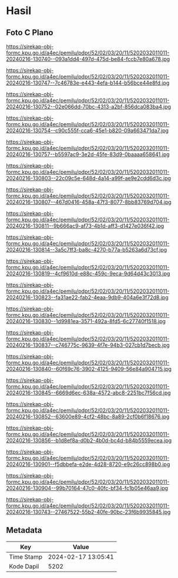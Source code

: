 # Hasil

## Foto C Plano

https://sirekap-obj-formc.kpu.go.id/a4ec/pemilu/pdpr/52/02/03/20/11/5202032011011-20240216-130740--093a1dd4-497d-475d-be84-fccb7e80a678.jpg

https://sirekap-obj-formc.kpu.go.id/a4ec/pemilu/pdpr/52/02/03/20/11/5202032011011-20240216-130747--7c46783e-e443-4efa-b144-b56bce44e8fd.jpg

https://sirekap-obj-formc.kpu.go.id/a4ec/pemilu/pdpr/52/02/03/20/11/5202032011011-20240216-130752--02e066dd-70bc-4313-a2bf-856dca083ba4.jpg

https://sirekap-obj-formc.kpu.go.id/a4ec/pemilu/pdpr/52/02/03/20/11/5202032011011-20240216-130754--c90c555f-cca6-45e1-b820-09a663471da7.jpg

https://sirekap-obj-formc.kpu.go.id/a4ec/pemilu/pdpr/52/02/03/20/11/5202032011011-20240216-130757--b5597ac9-3e2d-45fe-83d9-0baaaa658641.jpg

https://sirekap-obj-formc.kpu.go.id/a4ec/pemilu/pdpr/52/02/03/20/11/5202032011011-20240216-130803--22c09c5e-648d-4a14-a99f-ae9e2cdd6d3c.jpg

https://sirekap-obj-formc.kpu.go.id/a4ec/pemilu/pdpr/52/02/03/20/11/5202032011011-20240216-130807--467d0416-458a-47f3-8077-8bb83769d704.jpg

https://sirekap-obj-formc.kpu.go.id/a4ec/pemilu/pdpr/52/02/03/20/11/5202032011011-20240216-130811--9b666ac9-af73-4b1d-aff3-d1427e036f42.jpg

https://sirekap-obj-formc.kpu.go.id/a4ec/pemilu/pdpr/52/02/03/20/11/5202032011011-20240216-130814--3a5c7ff3-ba8c-4270-b77a-b5263a6d73cf.jpg

https://sirekap-obj-formc.kpu.go.id/a4ec/pemilu/pdpr/52/02/03/20/11/5202032011011-20240216-130819--4cf9610d-e88c-459c-9eca-9d64d43c3013.jpg

https://sirekap-obj-formc.kpu.go.id/a4ec/pemilu/pdpr/52/02/03/20/11/5202032011011-20240216-130823--fa31ae22-fab2-4eaa-9db9-404a6e3f72d8.jpg

https://sirekap-obj-formc.kpu.go.id/a4ec/pemilu/pdpr/52/02/03/20/11/5202032011011-20240216-130830--1d9981ea-3571-492a-8fd5-6c27740f1518.jpg

https://sirekap-obj-formc.kpu.go.id/a4ec/pemilu/pdpr/52/02/03/20/11/5202032011011-20240216-130837--c746775c-9639-4f7e-94b3-027cb1d7becb.jpg

https://sirekap-obj-formc.kpu.go.id/a4ec/pemilu/pdpr/52/02/03/20/11/5202032011011-20240216-130840--60f69c76-3902-4125-9409-56e84a904715.jpg

https://sirekap-obj-formc.kpu.go.id/a4ec/pemilu/pdpr/52/02/03/20/11/5202032011011-20240216-130845--6669d6ec-638a-4572-abc8-2251bc7f56cd.jpg

https://sirekap-obj-formc.kpu.go.id/a4ec/pemilu/pdpr/52/02/03/20/11/5202032011011-20240216-130852--63600e89-4cf2-48bc-8a89-2cf0b6f18676.jpg

https://sirekap-obj-formc.kpu.go.id/a4ec/pemilu/pdpr/52/02/03/20/11/5202032011011-20240216-130856--b1d8ef8a-d0b2-4b0d-bc4d-b84b5559ecea.jpg

https://sirekap-obj-formc.kpu.go.id/a4ec/pemilu/pdpr/52/02/03/20/11/5202032011011-20240216-130901--f5dbbefa-e2de-4d28-8720-e9c26cc898b0.jpg

https://sirekap-obj-formc.kpu.go.id/a4ec/pemilu/pdpr/52/02/03/20/11/5202032011011-20240216-130904--99b70164-47c0-40fc-bf34-fc1b05e46aa9.jpg

https://sirekap-obj-formc.kpu.go.id/a4ec/pemilu/pdpr/52/02/03/20/11/5202032011011-20240216-130743--27467522-55b2-40fe-90bc-23f6b9935845.jpg


## Metadata

| Key        | Value               |
| ---------- | ------------------- |
| Time Stamp | 2024-02-17 13:05:41 |
| Kode Dapil | 5202                |



